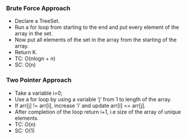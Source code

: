 ### Brute Force Approach
* Declare a TreeSet.
* Run a for loop from starting to the end and put every element of the array in the set.
* Now put all elements of the set in the array from the starting of the array.
* Return K.
* TC: O(nlogn + n)
* SC: O(n)


### Two Pointer Approach
* Take a variable i=0;
* Use a for loop by using a variable ‘j’ from 1 to length of the array.
* If arr[j] != arr[i], increase ‘i’ and update arr[i] == arr[j].
* After completion of the loop return i+1, i.e size of the array of unique elements.
* TC: O(n)
* SC: O(1)
